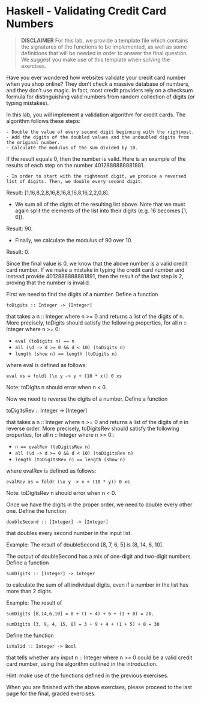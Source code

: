 # Haskell - Validating Credit Card Numbers

>**DISCLAIMER**
>For this lab, we provide a template file which contains the signatures of  the functions to be implemented, as well as some definitions that will  be needed in order to answer the final question. We suggest you make  use of this template when solving the exercises.

Have you ever wondered how websites validate your credit card number when you shop online? They don’t check a massive database of numbers, and they don’t use magic. In fact, most credit providers rely on a checksum formula for distinguishing valid numbers from random collection of digits (or typing mistakes).

In this lab, you will implement a validation algorithm for credit cards. The algorithm follows these steps:

    - Double the value of every second digit beginning with the rightmost.
    - Add the digits of the doubled values and the undoubled digits from the original number.
    - Calculate the modulus of the sum divided by 10.

If the result equals 0, then the number is valid. Here is an example of the results of each step on the number 4012888888881881.

    - In order to start with the rightmost digit, we produce a reversed list of digits. Then, we double every second digit.

Result: [1,16,8,2,8,16,8,16,8,16,8,16,2,2,0,8].

- We sum all of the digits of the resulting list above. Note that we must again split the elements of the list into their digits (e.g. 16 becomes [1, 6]).

Result: 90.

- Finally, we calculate the modulus of 90 over 10.

Result: 0.

Since the final value is 0, we know that the above number is a valid credit card number. If we make a mistake in typing the credit card number and instead provide 4012888888881891, then the result of the last step is 2, proving that the number is invalid.

First we need to find the digits of a number. Define a function

```
toDigits :: Integer -> [Integer]
```

that takes a n :: Integer  where n >= 0 and returns a list of the digits of n. More precisely, toDigits should satisfy the following properties, for all n :: Integer  where n >= 0:

- `eval (toDigits n) == n`
- `all (\d -> d >= 0 && d < 10) (toDigits n)`
- `length (show n) == length (toDigits n)`

where eval is defined as follows:

```
eval xs = foldl (\x y -> y + (10 * x)) 0 xs
```

Note: toDigits n should error when n < 0.

Now we need to reverse the digits of a number. Define a function

toDigitsRev :: Integer -> [Integer]

that takes a n :: Integer  where n >= 0 and returns a list of the digits of n in reverse order. More precisely, toDigitsRev should satisfy the following properties, for all n :: Integer  where n >= 0::

- `n == evalRev (toDigitsRev n)`
- `all (\d -> d >= 0 && d < 10) (toDigitsRev n)`
- `length (toDigitsRev n) == length (show n)`

where evalRev is defined as follows:

```
evalRev xs = foldr (\x y -> x + (10 * y)) 0 xs
```

Note: toDigitsRev n should error when n < 0.

Once we have the digits in the proper order, we need to double every other one. Define the function

```
doubleSecond :: [Integer] -> [Integer]
```

that doubles every second number in the input list.

Example:  The result of doubleSecond [8, 7, 6, 5] is [8, 14, 6, 10].

The output of doubleSecond has a mix of one-digit and two-digit numbers. Define a function

```
sumDigits :: [Integer] -> Integer
```

to calculate the sum of all individual digits, even if a number in the list has more than 2 digits.

Example:  The result of

```
sumDigits [8,14,6,10] = 8 + (1 + 4) + 6 + (1 + 0) = 20.

sumDigits [3, 9, 4, 15, 8] = 3 + 9 + 4 + (1 + 5) + 8 = 30
```

Define the function

```
isValid :: Integer -> Bool
```

that tells whether any input n :: Integer  where n >= 0  could be a valid credit card number, using the algorithm outlined in the introduction.

Hint: make use of the functions defined in the previous exercises.

When you are finished with the above exercises, please proceed to the last page for the final, graded exercises.
